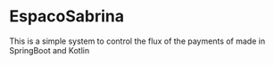 # EspacoSabrina

This is a simple system to control the flux of the payments of made in SpringBoot and Kotlin
